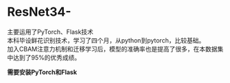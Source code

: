 # ResNet34-
主要运用了PyTorch、Flask技术  
本科毕设鲜花识别技术，学习了四个月，从python到pytorch，比较基础。  
加入CBAM注意力机制和迁移学习后，模型的准确率也是提高了很多，在本数据集中达到了95%的优秀成绩。  

**需要安装PyTorch和Flask**
